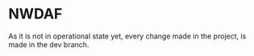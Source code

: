 # NWDAF
As it is not in operational state yet, every change made in the project, is made in the dev branch. 
